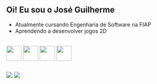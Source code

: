 ## Oi! Eu sou o José Guilherme

- Atualmente cursando Engenharia de Software na FIAP
- Aprendendo a desenvolver jogos 2D

<div><br>
  <img align="center" src="https://cdn.jsdelivr.net/gh/devicons/devicon@latest/icons/python/python-original.svg" width="40px"/>
  <img align="center" src="https://cdn.jsdelivr.net/gh/devicons/devicon@latest/icons/javascript/javascript-original.svg" width="40px"/>
  <img align="center" src="https://cdn.jsdelivr.net/gh/devicons/devicon@latest/icons/css3/css3-original.svg" width="40px"/>
  <img align="center" src="https://cdn.jsdelivr.net/gh/devicons/devicon@latest/icons/html5/html5-original.svg" width="40px"/>
</div>

##

<div>
  <a href="https://www.linkedin.com/in/joseguilhermesipaubacosta/" target="_blank"><img src="https://img.shields.io/badge/LinkedIn-2E2E2E?style=for-the-badge&logo=linkedin&logoColor=white" target="_blank"></a>
  <a href="" target="_blank"><img src="https://img.shields.io/badge/Instagram-2E2E2E?style=for-the-badge&logo=instagram&logoColor=white" target="_blank"></a>
</div>
